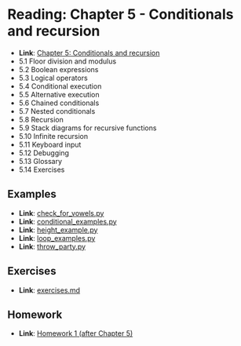 
# Reading: Chapter 5 - Conditionals and recursion 
- **Link**: [Chapter 5: Conditionals and recursion](https://greenteapress.com/thinkpython2/html/thinkpython2006.html)
- 5.1 Floor division and modulus
- 5.2 Boolean expressions
- 5.3 Logical operators
- 5.4 Conditional execution
- 5.5 Alternative execution
- 5.6 Chained conditionals
- 5.7 Nested conditionals
- 5.8 Recursion
- 5.9 Stack diagrams for recursive functions
- 5.10 Infinite recursion
- 5.11 Keyboard input
- 5.12 Debugging
- 5.13 Glossary
- 5.14 Exercises

## Examples
  - **Link**: [check_for_vowels.py](check_for_vowels.py)
  - **Link**: [conditional_examples.py](conditional_examples.py)
  - **Link**: [height_example.py](height_example.py)
  - **Link**: [loop_examples.py](loop_examples.py)
  - **Link**: [throw_party.py](throw_party.py)

## Exercises
  - **Link**: [exercises.md](./exercises.md)

## Homework
  - **Link**: [Homework 1 (after Chapter 5)](../05_2_homework/0_README.md)
